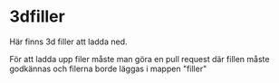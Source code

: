 # 3dfiller
Här finns 3d filler att ladda ned.

För att ladda upp filer måste man göra en pull request där fillen måste godkännas och filerna borde läggas i mappen "filler"
